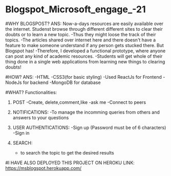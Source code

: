 # Blogspot_Microsoft_engage_-21

#WHY BLOGSPOST?
ANS: Now-a-days resources are easily available over the internet. Studenst browse through different different sites to clear their doubts or to learn a new topic.
     -Thus they might loose the track of their topics.
     -The articles shared over internet here and there doesn't have a feature to make someone understand if any person gets stucked there. But Blogspot has!
     -Therefore, I developed a functional prototype, where anyone can post any kind of academic resources.
     -Students will get whole of their thing done in a single web applications from learning new things to clearing doubts!
     
#HOW?
ANS: -HTML 
     -CSS3(for basic styling)
     -Used ReactJs for Frontend
     -NodeJs for backend
     -MongoDB for database 
     

#WHAT?
Functionalities:
1. POST
   -Create, delete,comment,like
   -ask me
   -Connect to peers
   
2. NOTIFICATIONS:
   -To manage the incomming queries from others and answers to your questions

3. USER AUTHENTICATIONS:
   -Sign up (Password must be of 6 characters)
   -Sign in
   
4. SEARCH:
    - to search the topic to get the desired results

#I HAVE ALSO DEPLOYED THIS PROJECT ON HEROKU
LINK: https://msblogspot.herokuapp.com/
